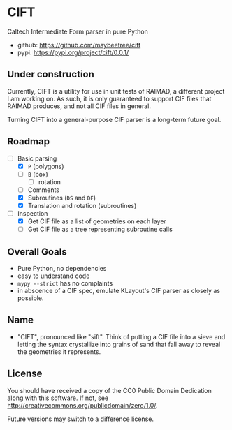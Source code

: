 # CIFT
Caltech Intermediate Form parser in pure Python

- github: <https://github.com/maybeetree/cift>
- pypi: <https://pypi.org/project/cift/0.0.1/>

## Under construction

Currently, CIFT is a utility for use in unit tests of RAIMAD,
a different project I am working on.
As such, it is only guaranteed to support CIF files that RAIMAD produces,
and not all CIF files in general.

Turning CIFT into a general-purpose CIF parser is a long-term future goal.

## Roadmap

- [ ] Basic parsing
    - [x] `P` (polygons)
    - [ ] `B` (box)
        - [ ] rotation
    - [ ] Comments
    - [x] Subroutines (`DS` and `DF`)
    - [x] Translation and rotation (subroutines)
- [ ] Inspection
    - [x] Get CIF file as a list of geometries on each layer
    - [ ] Get CIF file as a tree representing subroutine calls

## Overall Goals
- Pure Python, no dependencies
- easy to understand code
- `mypy --strict` has no complaints
- in abscence of a CIF spec,
emulate KLayout's CIF parser as closely as possible.

## Name
- "CIFT", pronounced like "sift".
Think of putting a CIF file into a sieve
and letting the syntax crystallize into grains of sand
that fall away to reveal the geometries it represents.

## License

You should have received a copy of the
CC0 Public Domain Dedication along with this software.
If not, see <http://creativecommons.org/publicdomain/zero/1.0/>.

Future versions may switch to a difference license.

